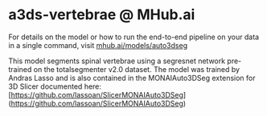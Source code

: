 # a3ds-vertebrae @ MHub.ai

For details on the model or how to run the end-to-end pipeline on your data in a single command, visit [mhub.ai/models/auto3dseg](https://mhub.ai/models/auto3dseg)

This model segments spinal vertebrae using a segresnet network pre-trained on the totalsegmenter v2.0 dataset.  The model was trained by Andras Lasso and is also contained in the MONAIAuto3DSeg extension for 3D Slicer documented here: [https://github.com/lassoan/SlicerMONAIAuto3DSeg] (https://github.com/lassoan/SlicerMONAIAuto3DSeg)


